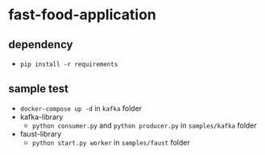 # fast-food-application

## dependency
- `pip install -r requirements`

## sample test
- `docker-compose up -d` in `kafka` folder
- kafka-library
    - `python consumer.py` and `python producer.py` in `samples/kafka` folder
- faust-library
    - `python start.py worker` in `samples/faust` folder